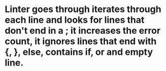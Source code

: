 # Linter goes through iterates through each line and looks for lines that don't end in a ; it increases the error count, it ignores lines that end with {, }, else, contains if, or and empty line.
